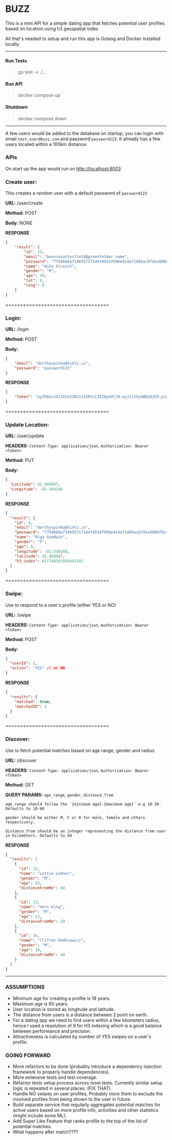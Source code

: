 # BUZZ

This is a mini API for a simple dating app that fetches potential user profiles based on location
using h3 geospatial index



All that's needed to setup and run this app is Golang and Docker installed locally.

---
#### Run Tests
> go test -v ./...

#### Run API
> docker compose up

#### Shutdown
> docker compose down

---

A few users  would be added to the database on startup, you can login with email `test.user@buzz.com` and
password `password123`. It already has a few users located within a 100km distance.

### APIs
On start up the app would run on [http://localhost:8003](http://localhost:8003)

### Create user: 

This creates a random user with a default password of `password123`

**URL:** /user/create

**Method:** POST

**Body:** NONE

**RESPONSE**
```json
{
	"result": {
		"id": 25,
		"email": "bonniesatterfield@greenfelder.name",
		"password": "77546b6a714655717144705547696e414a71485acbfdac6008f9cab4083784cbd1874f76618d2a97",
		"name": "Asha Streich",
		"gender": "M",
		"age": 19,
		"lat": 0,
		"long": 0
	}
}
```

===================================

### Login:

**URL:** /login

**Method:** POST

**Body:** 
```json
{
    "email": "dorthyspinka@hintz.io",
    "password": "password123"
}
```

**RESPONSE**
```json
{
	"token": "eyJhbGciOiJIUzI1NiIsInR5cCI6IkpXVCJ9.eyJ1c2VySWQiOjh9.pJgdc2DQjtWvHA2rP5_WMzD2Z0Ldd4PPtWWw4ocfGkM"
}
```

===================================

### Update Location:

**URL:** /user/update

**HEADERS:** `Content-Type: application/json`, `Authorization: Bearer <Token>`

**Method:** PUT

**Body:**
```json
{
  "Latitude": 41.089097,
  "Longitude": -81.349288
}
```

**RESPONSE**
```json
{
  "result": {
    "id": 8,
    "email": "dorthyspinka@hintz.io",
    "password": "77546b6a714655717144705547696e414a71485acbfdac6008f9cab4083784cbd1874f76618d2a97",
    "name": "Olga Goodwin",
    "gender": "F",
    "age": 0,
    "longitude": -81.349288,
    "latitude": 41.089097,
    "h3_index": 617744365936443391
  }
}
```

===================================

### Swipe:

Use to respond to a user's profile (either YES or NO)

**URL:** /swipe

**HEADERS:** `Content-Type: application/json`, `Authorization: Bearer <Token>`

**Method:** POST

**Body:**
```json
{
  "userId": 1,
  "action": "YES" // or NO
}
```

**RESPONSE**
```json
{
  "results": {
    "matched": true,
    "matchedID": 1
  }
}
```

===================================

### Discover:

Use to fetch potential matches based on age range, gender and radius

**URL:** /discover

**HEADERS:** `Content-Type: application/json`, `Authorization: Bearer <Token>`

**Method:** GET

**QUERY PARAMS:** `age_range`, `gender`, `distance_from`
```text
age_range should follow the `{minimum age}-{maximum age}` e.g 18-30. Defaults to 18-60

gender should be either M, F or 0 for male, female and others respectively.

distance_from should be an integer representing the distance from user in Kilometers. Defaults to 50
```

**RESPONSE**
```json
{
  "results": [
    {
      "id": 12,
      "name": "Lottie Ledner",
      "gender": "M",
      "age": 33,
      "distanceFromMe": 60
    },
    {
      "id": 13,
      "name": "Vern King",
      "gender": "M",
      "age": 23,
      "distanceFromMe": 20
    },
    {
      "id": 16,
      "name": "Clifton Hodkiewicz",
      "gender": "M",
      "age": 38,
      "distanceFromMe": 40
    }
  ]
}
```
---


### ASSUMPTIONS

* Minimum age for creating a profile is 18 years.
* Maximum age is 60 years.
* User location is stored as longitude and latitude.
* The distance from users is a distance between 2 point on earth.
* For a dating app we need to find users within a few kilometers radius, hence I used a resolution of 9 for H3 indexing which is a good balance between performance and precision.
* Attractiveness is calculated by number of YES swipes on a user's profile.


### GOING FORWARD
* More refactors to be done (probably introduce a dependency injection framework to properly handle dependencies).
* More extensive tests and test coverage.
* Refactor tests setup process across most tests. Currently similar setup logic is repeated in several places. (FIX THAT).
* Handle NO swipes on user profiles, Probably store them to exclude the involved profiles from being shown to the user in future.
* Build separate service that regularly aggregates potential matches for active users based on more profile info, activities and other statistics (might include some ML).
* Add Super Like Feature that ranks profile to the top of the list of potential matches.
* What happens after match????
